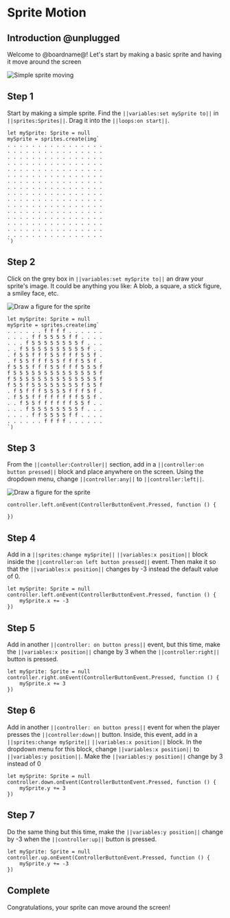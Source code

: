# Sprite Motion

## Introduction @unplugged

Welcome to @boardname@! Let's start by making a basic sprite and having it move around the screen

![Simple sprite moving](/static/tutorials/sprite-motion/sprite-motion.gif)

## Step 1

Start by making a simple sprite. Find the ``||variables:set mySprite to||`` in ``||sprites:Sprites||``. Drag it into the ``||loops:on start||``.

```blocks
let mySprite: Sprite = null
mySprite = sprites.create(img`
. . . . . . . . . . . . . . . . 
. . . . . . . . . . . . . . . . 
. . . . . . . . . . . . . . . . 
. . . . . . . . . . . . . . . . 
. . . . . . . . . . . . . . . . 
. . . . . . . . . . . . . . . . 
. . . . . . . . . . . . . . . . 
. . . . . . . . . . . . . . . . 
. . . . . . . . . . . . . . . . 
. . . . . . . . . . . . . . . . 
. . . . . . . . . . . . . . . . 
. . . . . . . . . . . . . . . . 
. . . . . . . . . . . . . . . . 
. . . . . . . . . . . . . . . . 
. . . . . . . . . . . . . . . . 
. . . . . . . . . . . . . . . . 
`)
```

## Step 2

Click on the grey box in ``||variables:set mySprite to||`` an draw your sprite's image. It could be anything you like: A blob, a square, a stick figure, a smiley face, etc.

![Draw a figure for the sprite](/static/tutorials/sprite-motion/draw-sprite.gif)

```blocks
let mySprite: Sprite = null
mySprite = sprites.create(img`
. . . . . . f f f f . . . . . . 
. . . . f f 5 5 5 5 f f . . . . 
. . . f 5 5 5 5 5 5 5 5 f . . . 
. . f 5 5 5 5 5 5 5 5 5 5 f . . 
. f 5 5 f f f 5 5 f f f 5 5 f . 
. f 5 5 f f f 5 5 f f f 5 5 f . 
f 5 5 5 f f f 5 5 f f f 5 5 5 f 
f 5 5 5 5 5 5 5 5 5 5 5 5 5 5 f 
f 5 5 5 5 5 5 5 5 5 5 5 5 5 5 f 
f 5 5 f 5 5 5 5 5 5 5 5 f 5 5 f 
. f 5 f f f 5 5 5 5 f f f 5 f . 
. f 5 5 f f f f f f f f 5 5 f . 
. . f 5 5 f f f f f f 5 5 f . . 
. . . f 5 5 5 5 5 5 5 5 f . . . 
. . . . f f 5 5 5 5 f f . . . . 
. . . . . . f f f f . . . . . . 
`)
```

## Step 3

From the ``||contoller:Controller||`` section, add in a ``||controller:on button pressed||`` block and place anywhere on the screen. Using the dropdown menu, change ``||controller:any||`` to ``||controller:left||``.

![Draw a figure for the sprite](/static/tutorials/sprite-motion/change-button.gif)

```blocks
controller.left.onEvent(ControllerButtonEvent.Pressed, function () {
    
})
```

## Step 4

Add in a ``||sprites:change mySprite||`` ``||variables:x position||`` block inside the ``||controller:on left button pressed||`` event. Then make it so that the ``||variables:x position||`` changes by -3 instead the default value of 0.

```blocks
let mySprite: Sprite = null
controller.left.onEvent(ControllerButtonEvent.Pressed, function () {
    mySprite.x += -3
})
```

## Step 5

Add in another  ``||controller: on button press||`` event, but this time, make the ``||variables:x position||`` change by 3 when the ``||controller:right||`` button is pressed.

```blocks
let mySprite: Sprite = null
controller.right.onEvent(ControllerButtonEvent.Pressed, function () {
    mySprite.x += 3
})
```

## Step 6

Add in another ``||controller: on button press||`` event for when the player presses the ``||controller:down||`` button. Inside, this event, add in a ``||sprites:change mySprite||`` ``||variables:x position||`` block. In the dropdown menu for this block, change ``||variables:x position||`` to ``||variables:y position||``. Make the ``||variables:y position||`` change by 3 instead of 0

```blocks
let mySprite: Sprite = null
controller.down.onEvent(ControllerButtonEvent.Pressed, function () {
    mySprite.y += 3
})
```

## Step 7

Do the same thing but this time, make the ``||variables:y position||`` change by -3 when the ``||controller:up||`` button is pressed.

```blocks
let mySprite: Sprite = null
controller.up.onEvent(ControllerButtonEvent.Pressed, function () {
    mySprite.y += -3
})
```

## Complete

Congratulations, your sprite can move around the screen!
